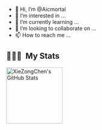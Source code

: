 - 👋 Hi, I’m @Aicmortal
- 👀 I’m interested in ...
- 🌱 I’m currently learning ...
- 💞️ I’m looking to collaborate on ...
- 📫 How to reach me ...
## 👨🏻‍💻 &nbsp;My Stats
<div>
  <img height="150em" src="https://github-readme-stats.vercel.app/api?username=Aicmortal&show_icons=true&layout=compact&hide=stars&count_private=true" alt="XieZongChen's GitHub Stats"/>
</div>
